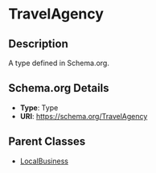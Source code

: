 # TravelAgency

## Description
A type defined in Schema.org.

## Schema.org Details
- **Type**: Type
- **URI**: https://schema.org/TravelAgency

## Parent Classes
- [LocalBusiness](../LocalBusiness.md)

